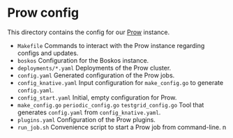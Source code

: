# Prow config

This directory contains the config for our
[Prow](https://github.com/kubernetes/test-infra/tree/master/prow) instance.

- `Makefile` Commands to interact with the Prow instance regarding configs and
  updates.
- `boskos` Configuration for the Boskos instance.
- `deployments/*.yaml` Deployments of the Prow cluster.
- `config.yaml` Generated configuration of the Prow jobs.
- `config_knative.yaml` Input configuration for `make_config.go` to generate
  `config.yaml`.
- `config_start.yaml` Initial, empty configuration for Prow.
- `make_config.go` `periodic_config.go` `testgrid_config.go` Tool that generates
  `config.yaml` from `config_knative.yaml`.
- `plugins.yaml` Configuration of the Prow plugins.
- `run_job.sh` Convenience script to start a Prow job from command-line.
n
